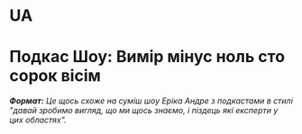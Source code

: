 # UA

# Подкас Шоу: Вимір мінус ноль сто сорок вісім

***Формат:** Це щось схоже на суміш шоу Еріка Андре з подкастами в стилі "давай зробимо вигляд, що ми щось знаємо, і піздець які експерти у цих областях".*
